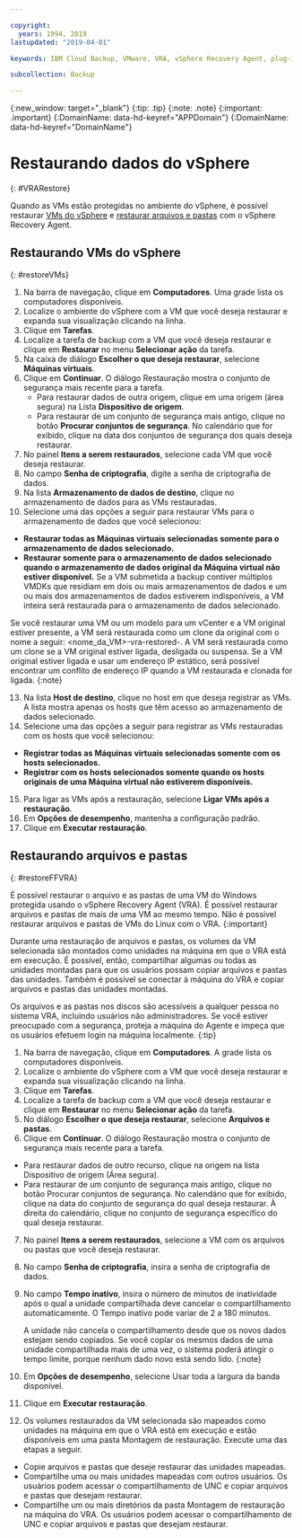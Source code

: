 ```yaml
---

copyright:
  years: 1994, 2019
lastupdated: "2019-04-01"

keywords: IBM Cloud Backup, VMware, VRA, vSphere Recovery Agent, plug-in, plugin, EVault, Carbonite, vSphere

subcollection: Backup

---
```

{:new_window: target="_blank"}
{:tip: .tip}
{:note: .note}
{:important: .important}
{:DomainName: data-hd-keyref="APPDomain"}
{:DomainName: data-hd-keyref="DomainName"}

# Restaurando dados do vSphere
{: #VRARestore}

Quando as VMs estão protegidas no ambiente do vSphere, é possível restaurar [VMs do vSphere](#restoreVMs) e [restaurar arquivos e pastas](#restoreFFVRA) com o vSphere Recovery Agent.

## Restaurando VMs do vSphere
{: #restoreVMs}

1.	Na barra de navegação, clique em **Computadores**. Uma grade lista os computadores disponíveis.
2.	Localize o ambiente do vSphere com a VM que você deseja restaurar e expanda sua visualização clicando na linha.
3.	Clique em **Tarefas**.
4.	Localize a tarefa de backup com a VM que você deseja restaurar e clique em **Restaurar** no menu **Selecionar ação** da tarefa.
5.	Na caixa de diálogo **Escolher o que deseja restaurar**, selecione **Máquinas virtuais**.
6.	Clique em **Continuar**. O diálogo Restauração mostra o conjunto de segurança mais recente para a tarefa.
    * Para restaurar dados de outra origem, clique em uma origem (área segura) na Lista **Dispositivo de origem**.
    *	Para restaurar de um conjunto de segurança mais antigo, clique no botão **Procurar conjuntos de segurança**. No calendário que for exibido, clique na data dos conjuntos de segurança dos quais deseja restaurar.
7.	No painel **Itens a serem restaurados**, selecione cada VM que você deseja restaurar.
8.	No campo **Senha de criptografia**, digite a senha de criptografia de dados.
9.	Na lista **Armazenamento de dados de destino**, clique no armazenamento de dados para as VMs restauradas.
10.	Selecione uma das opções a seguir para restaurar VMs para o armazenamento de dados que você selecionou:
  * **Restaurar todas as Máquinas virtuais selecionadas somente para o armazenamento de dados selecionado.**
  * **Restaurar somente para o armazenamento de dados selecionado quando o armazenamento de dados original da Máquina virtual não estiver disponível.** Se a VM submetida a backup contiver múltiplos VMDKs que residiam em dois ou mais armazenamentos de dados e um ou mais dos armazenamentos de dados estiverem indisponíveis, a VM inteira será restaurada para o armazenamento de dados selecionado.

  Se você restaurar uma VM ou um modelo para um vCenter e a VM original estiver presente, a VM será restaurada como um clone da original com o nome a seguir: <nome_da_VM>-vra-restored-<Data>. A VM será restaurada como um clone se a VM original estiver ligada, desligada ou suspensa. Se a VM original estiver ligada e usar um endereço IP estático, será possível encontrar um conflito de endereço IP quando a VM restaurada e clonada for ligada.
  {:note}

13.	Na lista **Host de destino**, clique no host em que deseja registrar as VMs. A lista mostra apenas os hosts que têm acesso ao armazenamento de dados selecionado.
14.	Selecione uma das opções a seguir para registrar as VMs restauradas com os hosts que você selecionou:
  * **Registrar todas as Máquinas virtuais selecionadas somente com os hosts selecionados.**
  * **Registrar com os hosts selecionados somente quando os hosts originais de uma Máquina virtual não estiverem disponíveis.**
15.	Para ligar as VMs após a restauração, selecione **Ligar VMs após a restauração**.
16.	Em **Opções de desempenho**, mantenha a configuração padrão.
17.	Clique em **Executar restauração**.

## Restaurando arquivos e pastas
{: #restoreFFVRA}

É possível restaurar o arquivo e as pastas de uma VM do Windows protegida usando o vSphere Recovery Agent (VRA). É possível restaurar arquivos e pastas de mais de uma VM ao mesmo tempo. Não é possível restaurar arquivos e pastas de VMs do Linux com o VRA.
{:important}

Durante uma restauração de arquivos e pastas, os volumes da VM selecionada são montados como unidades na máquina em que o VRA está em execução. É possível, então, compartilhar algumas ou todas as unidades montadas para que os usuários possam copiar arquivos e pastas das unidades. Também é possível se conectar à máquina do VRA e copiar arquivos e pastas das unidades montadas.

Os arquivos e as pastas nos discos são acessíveis a qualquer pessoa no sistema VRA, incluindo usuários não administradores. Se você estiver preocupado com a segurança, proteja a máquina do Agente e impeça que os usuários efetuem login na máquina localmente.
{:tip}

1. Na barra de navegação, clique em **Computadores**. A grade lista os computadores disponíveis.
2. Localize o ambiente do vSphere com a VM que você deseja restaurar e expanda sua visualização clicando na linha.
3. Clique em **Tarefas**.
4. Localize a tarefa de backup com a VM que você deseja restaurar e clique em **Restaurar** no menu **Selecionar ação** da tarefa.
5. No diálogo **Escolher o que deseja restaurar**, selecione **Arquivos e pastas**.
6. Clique em **Continuar**. O diálogo Restauração mostra o conjunto de segurança mais recente para a tarefa.
  * Para restaurar dados de outro recurso, clique na origem na lista Dispositivo de origem (Área segura).
  * Para restaurar de um conjunto de segurança mais antigo, clique no botão Procurar conjuntos de segurança. No calendário que for exibido, clique na data do conjunto de segurança do qual deseja restaurar. À direita do calendário, clique no conjunto de segurança específico do qual deseja restaurar.
7. No painel **Itens a serem restaurados**, selecione a VM com os arquivos ou pastas que você deseja restaurar.
8. No campo **Senha de criptografia**, insira a senha de criptografia de dados.
9. No campo **Tempo inativo**, insira o número de minutos de inatividade após o qual a unidade compartilhada deve cancelar o compartilhamento automaticamente. O Tempo inativo pode variar de 2 a 180 minutos.

    A unidade não cancela o compartilhamento desde que os novos dados estejam sendo copiados. Se você copiar os mesmos dados de uma unidade compartilhada mais de uma vez, o sistema poderá atingir o tempo limite, porque nenhum dado novo está sendo lido.
    {:note}

10.	Em **Opções de desempenho**, selecione Usar toda a largura da banda disponível.
11.	Clique em **Executar restauração**.
12. Os volumes restaurados da VM selecionada são mapeados como unidades na máquina em que o VRA está em execução e estão disponíveis em uma pasta Montagem de restauração. Execute uma das etapas a seguir.
  * Copie arquivos e pastas que deseje restaurar das unidades mapeadas.
  * Compartilhe uma ou mais unidades mapeadas com outros usuários. Os usuários podem acessar o compartilhamento de UNC e copiar arquivos e pastas que desejam restaurar.
  * Compartilhe um ou mais diretórios da pasta Montagem de restauração na máquina do VRA. Os usuários podem acessar o compartilhamento de UNC e copiar arquivos e pastas que desejam restaurar.
